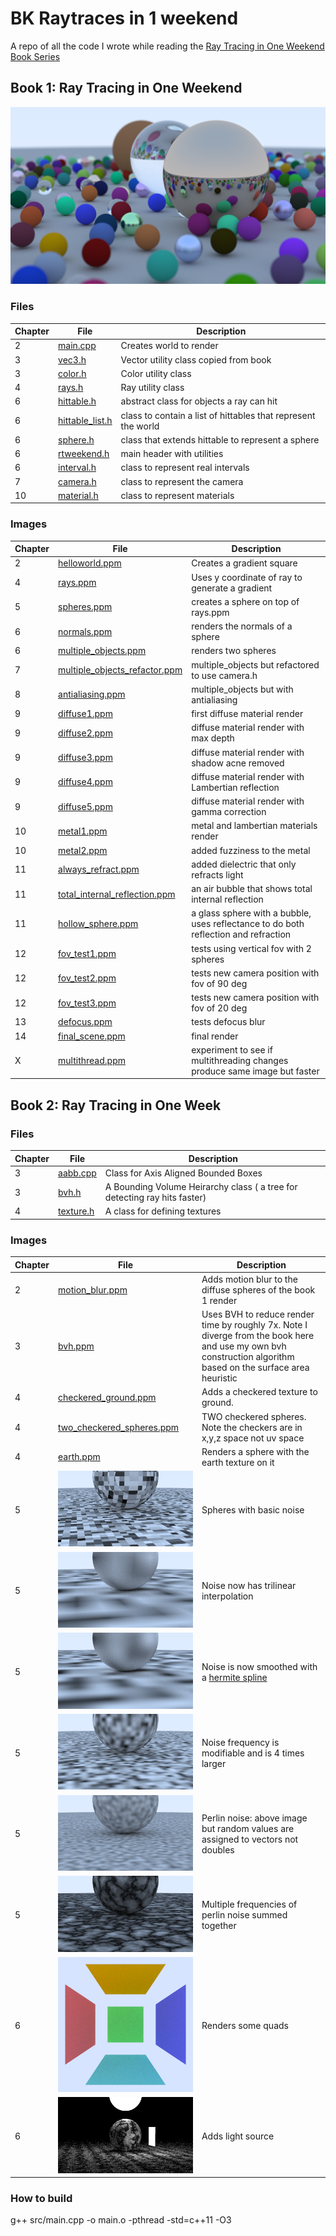 # BK Raytraces in 1 weekend

A repo of all the code I wrote while reading the [Ray Tracing in One Weekend Book Series](https://raytracing.github.io)

## Book 1: Ray Tracing in One Weekend

![Final Render](images/final_scene.png)

### Files

| Chapter | File | Description |
| --- | --- | --- |
| 2 | [main.cpp](src/main.cpp) | Creates world to render |
| 3 | [vec3.h](src/vec3.h) | Vector utility class copied from book |
| 3 | [color.h](src/color.h) | Color utility class |
| 4 | [rays.h](src/rays.h) | Ray utility class |
| 6 | [hittable.h](src/hittable.h) | abstract class for objects a ray can hit |
| 6 | [hittable_list.h](src/hittable_list.h) | class to contain a list of hittables that represent the world |
| 6 | [sphere.h](src/sphere.h) | class that extends hittable to represent a sphere |
| 6 | [rtweekend.h](src/rtweekend.h) | main header with utilities |
| 6 | [interval.h](src/interval.h) | class to represent real intervals |
| 7 | [camera.h](src/camera.h) | class to represent the camera |
| 10 | [material.h](src/material.h) | class to represent materials |

### Images

| Chapter | File | Description |
| --- | --- | --- |
| 2 | [helloworld.ppm](images/helloworld.ppm) | Creates a gradient square |
| 4 | [rays.ppm](images/rays.ppm) | Uses y coordinate of ray to generate a gradient |
| 5 | [spheres.ppm](images/spheres.ppm) | creates a sphere on top of rays.ppm |
| 6 | [normals.ppm](images/normals.ppm) | renders the normals of a sphere |
| 6 | [multiple_objects.ppm](images/multiple_objects.ppm) | renders two spheres |
| 7 | [multiple_objects_refactor.ppm](images/multiple_objects_refactor.ppm) | multiple_objects but refactored to use camera.h |
| 8 | [antialiasing.ppm](images/antialiasing.ppm) | multiple_objects but with antialiasing |
| 9 | [diffuse1.ppm](images/diffuse1.ppm) | first diffuse material render |
| 9 | [diffuse2.ppm](images/diffuse2.ppm) | diffuse material render with max depth |
| 9 | [diffuse3.ppm](images/diffuse3.ppm) | diffuse material render with shadow acne removed |
| 9 | [diffuse4.ppm](images/diffuse4.ppm) | diffuse material render with Lambertian reflection |
| 9 | [diffuse5.ppm](images/diffuse5.ppm) | diffuse material render with gamma correction |
| 10 | [metal1.ppm](images/metal1.ppm) | metal and lambertian materials render |
| 10 | [metal2.ppm](images/metal2.ppm) | added fuzziness to the metal |
| 11 | [always_refract.ppm](images/always_refract.ppm) | added dielectric that only refracts light |
| 11 | [total_internal_reflection.ppm](images/total_internal_reflection.ppm) | an air bubble that shows total internal reflection |
| 11 | [hollow_sphere.ppm](images/hollow_sphere.ppm) | a glass sphere with a bubble, uses reflectance to do both reflection and refraction |
| 12 | [fov_test1.ppm](images/fov_test1.ppm) | tests using vertical fov with 2 spheres |
| 12 | [fov_test2.ppm](images/fov_test2.ppm) | tests new camera position with fov of 90 deg |
| 12 | [fov_test3.ppm](images/fov_test3.ppm) | tests new camera position with fov of 20 deg |
| 13 | [defocus.ppm](images/defocus.ppm) | tests defocus blur |
| 14 | [final_scene.ppm](images/final_scene.ppm) | final render |
| X | [multithread.ppm](images/multithread.ppm) | experiment to see if multithreading changes produce same image but faster |

## Book 2: Ray Tracing in One Week

### Files

| Chapter | File | Description |
| --- | --- | --- |
| 3 | [aabb.cpp](src/aabb.cpp) | Class for Axis Aligned Bounded Boxes |
| 3 | [bvh.h](src/bvh.h) | A Bounding Volume Heirarchy class ( a tree for detecting ray hits faster) |
| 4 | [texture.h](src/texture.h) | A class for defining textures |

### Images

| Chapter | File | Description |
| --- | --- | --- |
| 2 | [motion_blur.ppm](images/motion_blur.ppm) | Adds motion blur to the diffuse spheres of the book 1 render |
| 3 | [bvh.ppm](images/bvh.ppm) | Uses BVH to reduce render time by roughly 7x. Note I diverge from the book here and use my own bvh construction algorithm based on the surface area heuristic |
| 4 | [checkered_ground.ppm](images/checkered_ground.ppm) | Adds a checkered texture to ground. |
| 4 | [two_checkered_spheres.ppm](images/two_checkered_spheres.ppm) | TWO checkered spheres. Note the checkers are in x,y,z space not uv space |
| 4 | [earth.ppm](images/earth.ppm) | Renders a sphere with the earth texture on it |
| 5 | ![perlin_spheres.png](images/perlin_spheres.png) | Spheres with basic noise |
| 5 | ![trilinear_interpolation.png](images/trilinear_interpolation.png) | Noise now has trilinear interpolation |
| 5 | ![hermitian_smoothed.png](images/hermitian_smoothed.png) | Noise is now smoothed with a [hermite spline](https://en.wikipedia.org/wiki/Cubic_Hermite_spline) |
| 5 | ![hermitian_frequency.png](images/hermitian_frequency.png) | Noise frequency is modifiable and is 4 times larger |
| 5 | ![perlin_texture.png](images/perlin_texture.png) | Perlin noise: above image but random values are assigned to vectors not doubles |
| 5 | ![turbulence.png](images/turbulence.png) | Multiple frequencies of perlin noise summed together |
| 6 | ![quads.png](images/quads.png) | Renders some quads |
| 6 | ![lights.png](images/lights.png) | Adds light source |

### How to build

g++ src/main.cpp -o main.o -pthread -std=c++11 -O3